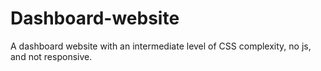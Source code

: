 # Dashboard-website
A dashboard website with an intermediate level of CSS complexity, no js, and not responsive.

